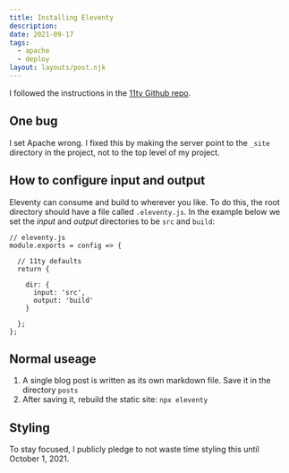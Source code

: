 ```yaml
---
title: Installing Eleventy
description: 
date: 2021-09-17
tags:
  - apache
  - deploy
layout: layouts/post.njk
---
```


I followed the instructions in the [11ty Github repo](https://github.com/atom-box/eleventy-base-blog/blob/master/install.md).

## One bug

I set Apache wrong.  I fixed this by making the server point to the `_site` directory in the project, not to the top level of my project.  

## How to configure input and output

Eleventy can consume and build to wherever you like. To do this, the root directory should have a file called `.eleventy.js`. In the example below we set the *input* and *output* directories to be `src` and `build`:

```
// eleventy.js
module.exports = config => {

  // 11ty defaults
  return {

    dir: {
      input: 'src',
      output: 'build'
    }

  };
};

```

## Normal useage

1. A single blog post is written as its own markdown file. Save it in the directory `posts`
2. After saving it, rebuild the static site: `npx eleventy`

## Styling

To stay focused, I publicly pledge to not waste time styling this until October 1, 2021.
